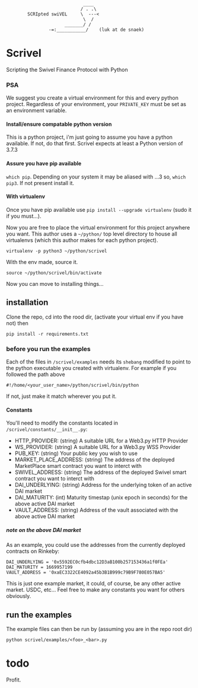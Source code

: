 ```
                             ____
                            / . .\
        SCRIpted swiVEL     \  ---<
                             \  /
                      _______/ /
                -=:___________/    (luk at de snaek)    
```

# Scrivel
Scripting the Swivel Finance Protocol with Python

### PSA
We suggest you create a virtual environment for this and every python project. 
Regardless of your environment, your `PRIVATE_KEY` must be set as an environment variable.

#### Install/ensure compatable python version
This is a python project, i'm just going to assume you have a python available. If not, do that first.
Scrivel expects at least a Python version of 3.7.3

#### Assure you have pip available
`which pip`. Depending on your system it may be aliased with ...3 so, `which pip3`. If not present install it.

#### With virtualenv
Once you have pip available use `pip install --upgrade virtualenv` (sudo it if you must...).

Now you are free to place the virtual environment for this project anywhere you want. This author uses a `~/python/` top level directory
to house all virtualenvs (which this author makes for each python project).

    virtualenv -p python3 ~/python/scrivel

With the env made, source it.

    source ~/python/scrivel/bin/activate

Now you can move to installing things...

## installation
Clone the repo, cd into the rood dir, (activate your virtual env if you have not) then

    pip install -r requirements.txt

### before you run the examples
Each of the files in `/scrivel/examples` needs its `shebang` modified to point to the python executable you created with virtualenv.
For example if you followed the path above
    
    #!/home/<your_user_name>/python/scrivel/bin/python

If not, just make it match wherever you put it.

#### Constants
You'll need to modify the constants located in `/scrivel/constants/__init__.py`:

* HTTP_PROVIDER: (string) A suitable URL for a Web3.py HTTP Provider
* WS_PROVIDER: (string) A suitable URL for a Web3.py WSS Provider
* PUB_KEY: (string) Your public key you wish to use
* MARKET_PLACE_ADDRESS: (string) The address of the deployed MarketPlace smart contract you want to interct with
* SWIVEL_ADDRESS: (string) The address of the deployed Swivel smart contract you want to interct with
* DAI_UNDERLYING: (string) Address for the underlying token of an active DAI market
* DAI_MATURITY: (int) Maturity timestap (unix epoch in seconds) for the above active DAI market
* VAULT_ADDRESS: (string) Address of the vault associated with the above active DAI market

##### note on the above DAI market
As an example, you could use the addresses from the currently deployed contracts on Rinkeby:

    DAI_UNDERLYING = '0x5592EC0cfb4dbc12D3aB100b257153436a1f0FEa'
    DAI_MATURITY = 1669957199
    VAULT_ADDRESS = '0xaEC3322CE4092a45b3B1B999c79B9F780E057BA5'

This is just one example market, it could, of course, be any other active market. USDC, etc... Feel free to make
any constants you want for others obviously.

## run the examples
The example files can then be run by (assuming you are in the repo root dir)

    python scrivel/examples/<foo>_<bar>.py

# todo
Profit.

